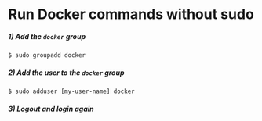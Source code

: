 # Run Docker commands without sudo

##### 1) Add the `docker` group
```console
$ sudo groupadd docker
```
##### 2) Add the user to the `docker` group
```console
$ sudo adduser [my-user-name] docker
```
##### 3) Logout and login again
